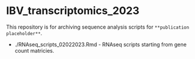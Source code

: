 # IBV_transcriptomics_2023

This repository is for archiving sequence analysis scripts for ```**publication placeholder**```. 

* ./RNAseq_scripts_02022023.Rmd - RNAseq scripts starting from gene count matricies. 
